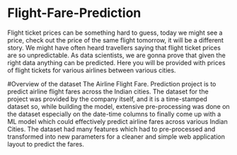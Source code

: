 # Flight-Fare-Prediction
Flight ticket prices can be something hard to guess, today we might see a price, check out the price of the same flight tomorrow, it will be a different story. We might have often heard travellers saying that flight ticket prices are so unpredictable. As data scientists, we are gonna prove that given the right data anything can be predicted. Here you will be provided with prices of flight tickets for various airlines between various cities.

#Overview of the dataset
The Airline Flight Fare. Prediction project is to predict airline flight fares across the Indian cities. The dataset for the project was provided by the company itself, and it is a time-stamped dataset so, while building the model, extensive pre-processing was done on the dataset especially on the date-time columns to finally come up with a ML model which could effectively predict airline fares across various Indian Cities. The dataset had many features which had to pre-processed and transformed into new parameters for a cleaner and simple web application layout to predict the fares.



